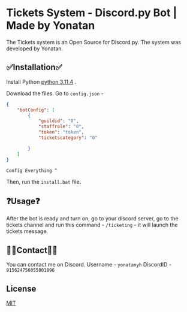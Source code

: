 # Tickets System - Discord.py Bot | Made by Yonatan

The Tickets system is an Open Source for Discord.py. The system was developed by Yonatan.

## ✅Installation✅

Install Python [python 3.11.4](https://www.python.org/ftp/python/3.11.4/python-3.11.4-amd64.exe) .

Download the files.
Go to `config.json` -
```json
{
    "botConfig": [
        {
            "guildid": "0", 
            "staffrole": "0", 
            "token": "token",
            "ticketscategory": "0"

        }
    ]
}
```
`Config Everything ^`

Then, run the `install.bat` file.


## ❓Usage❓

After the bot is ready and turn on, go to your discord server, go to the tickets channel and run this command -
`/ticketing` - it will launch the tickets message.

## 💁‍♂️Contact💁‍♂️

You can contact me on Discord. 
Username - `yonatanyh`
DiscordID - `915624756055801896`


## License

[MIT](https://github.com/Yonatandeveloper/ticketsbot/blob/main/LICENSE)
